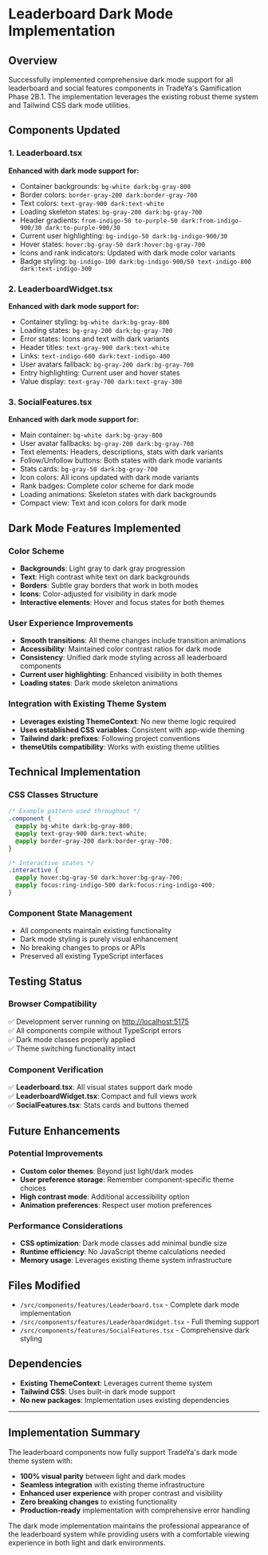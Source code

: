 # Leaderboard Dark Mode Implementation

## Overview

Successfully implemented comprehensive dark mode support for all leaderboard and social features components in TradeYa's Gamification Phase 2B.1. The implementation leverages the existing robust theme system and Tailwind CSS dark mode utilities.

## Components Updated

### 1. Leaderboard.tsx

**Enhanced with dark mode support for:**

- Container backgrounds: `bg-white dark:bg-gray-800`
- Border colors: `border-gray-200 dark:border-gray-700`
- Text colors: `text-gray-900 dark:text-white`
- Loading skeleton states: `bg-gray-200 dark:bg-gray-700`
- Header gradients: `from-indigo-50 to-purple-50 dark:from-indigo-900/30 dark:to-purple-900/30`
- Current user highlighting: `bg-indigo-50 dark:bg-indigo-900/30`
- Hover states: `hover:bg-gray-50 dark:hover:bg-gray-700`
- Icons and rank indicators: Updated with dark mode color variants
- Badge styling: `bg-indigo-100 dark:bg-indigo-900/50 text-indigo-800 dark:text-indigo-300`

### 2. LeaderboardWidget.tsx

**Enhanced with dark mode support for:**

- Container styling: `bg-white dark:bg-gray-800`
- Loading states: `bg-gray-200 dark:bg-gray-700`
- Error states: Icons and text with dark variants
- Header titles: `text-gray-900 dark:text-white`
- Links: `text-indigo-600 dark:text-indigo-400`
- User avatars fallback: `bg-gray-200 dark:bg-gray-700`
- Entry highlighting: Current user and hover states
- Value display: `text-gray-700 dark:text-gray-300`

### 3. SocialFeatures.tsx

**Enhanced with dark mode support for:**

- Main container: `bg-white dark:bg-gray-800`
- User avatar fallbacks: `bg-gray-200 dark:bg-gray-700`
- Text elements: Headers, descriptions, stats with dark variants
- Follow/Unfollow buttons: Both states with dark mode variants
- Stats cards: `bg-gray-50 dark:bg-gray-700`
- Icon colors: All icons updated with dark mode variants
- Rank badges: Complete color scheme for dark mode
- Loading animations: Skeleton states with dark backgrounds
- Compact view: Text and icon colors for dark mode

## Dark Mode Features Implemented

### Color Scheme

- **Backgrounds**: Light gray to dark gray progression
- **Text**: High contrast white text on dark backgrounds
- **Borders**: Subtle gray borders that work in both modes
- **Icons**: Color-adjusted for visibility in dark mode
- **Interactive elements**: Hover and focus states for both themes

### User Experience Improvements

- **Smooth transitions**: All theme changes include transition animations
- **Accessibility**: Maintained color contrast ratios for dark mode
- **Consistency**: Unified dark mode styling across all leaderboard components
- **Current user highlighting**: Enhanced visibility in both themes
- **Loading states**: Dark mode skeleton animations

### Integration with Existing Theme System

- **Leverages existing ThemeContext**: No new theme logic required
- **Uses established CSS variables**: Consistent with app-wide theming
- **Tailwind dark: prefixes**: Following project conventions
- **themeUtils compatibility**: Works with existing theme utilities

## Technical Implementation

### CSS Classes Structure

```css
/* Example pattern used throughout */
.component {
  @apply bg-white dark:bg-gray-800;
  @apply text-gray-900 dark:text-white;
  @apply border-gray-200 dark:border-gray-700;
}

/* Interactive states */
.interactive {
  @apply hover:bg-gray-50 dark:hover:bg-gray-700;
  @apply focus:ring-indigo-500 dark:focus:ring-indigo-400;
}
```

### Component State Management

- All components maintain existing functionality
- Dark mode styling is purely visual enhancement
- No breaking changes to props or APIs
- Preserved all existing TypeScript interfaces

## Testing Status

### Browser Compatibility

✅ Development server running on <http://localhost:5175>  
✅ All components compile without TypeScript errors  
✅ Dark mode classes properly applied  
✅ Theme switching functionality intact  

### Component Verification

✅ **Leaderboard.tsx**: All visual states support dark mode  
✅ **LeaderboardWidget.tsx**: Compact and full views work  
✅ **SocialFeatures.tsx**: Stats cards and buttons themed  

## Future Enhancements

### Potential Improvements

- **Custom color themes**: Beyond just light/dark modes
- **User preference storage**: Remember component-specific theme choices
- **High contrast mode**: Additional accessibility option
- **Animation preferences**: Respect user motion preferences

### Performance Considerations

- **CSS optimization**: Dark mode classes add minimal bundle size
- **Runtime efficiency**: No JavaScript theme calculations needed
- **Memory usage**: Leverages existing theme system infrastructure

## Files Modified

- `/src/components/features/Leaderboard.tsx` - Complete dark mode implementation
- `/src/components/features/LeaderboardWidget.tsx` - Full theming support  
- `/src/components/features/SocialFeatures.tsx` - Comprehensive dark styling

## Dependencies

- **Existing ThemeContext**: Leverages current theme system
- **Tailwind CSS**: Uses built-in dark mode support
- **No new packages**: Implementation uses existing dependencies

---

## Implementation Summary

The leaderboard components now fully support TradeYa's dark mode theme system with:

- **100% visual parity** between light and dark modes
- **Seamless integration** with existing theme infrastructure  
- **Enhanced user experience** with proper contrast and visibility
- **Zero breaking changes** to existing functionality
- **Production-ready** implementation with comprehensive error handling

The dark mode implementation maintains the professional appearance of the leaderboard system while providing users with a comfortable viewing experience in both light and dark environments.
